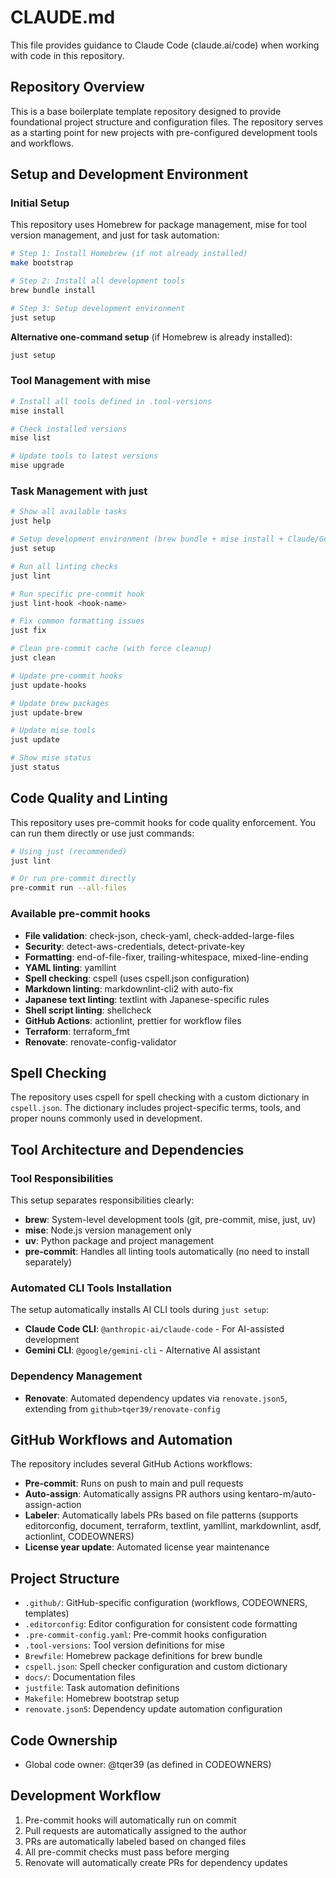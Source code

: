 # CLAUDE.md

This file provides guidance to Claude Code (claude.ai/code) when working with code in this repository.

## Repository Overview

This is a base boilerplate template repository designed to provide foundational project structure and configuration files. The repository serves as a starting point for new projects with pre-configured development tools and workflows.

## Setup and Development Environment

### Initial Setup

This repository uses Homebrew for package management, mise for tool version management, and just for task automation:

```bash
# Step 1: Install Homebrew (if not already installed)
make bootstrap

# Step 2: Install all development tools
brew bundle install

# Step 3: Setup development environment
just setup
```

**Alternative one-command setup** (if Homebrew is already installed):

```bash
just setup
```

### Tool Management with mise

```bash
# Install all tools defined in .tool-versions
mise install

# Check installed versions
mise list

# Update tools to latest versions
mise upgrade
```

### Task Management with just

```bash
# Show all available tasks
just help

# Setup development environment (brew bundle + mise install + Claude/Gemini CLI + pre-commit install)
just setup

# Run all linting checks
just lint

# Run specific pre-commit hook
just lint-hook <hook-name>

# Fix common formatting issues
just fix

# Clean pre-commit cache (with force cleanup)
just clean

# Update pre-commit hooks
just update-hooks

# Update brew packages
just update-brew

# Update mise tools
just update

# Show mise status
just status
```

## Code Quality and Linting

This repository uses pre-commit hooks for code quality enforcement. You can run them directly or use just commands:

```bash
# Using just (recommended)
just lint

# Or run pre-commit directly
pre-commit run --all-files
```

### Available pre-commit hooks

- **File validation**: check-json, check-yaml, check-added-large-files
- **Security**: detect-aws-credentials, detect-private-key
- **Formatting**: end-of-file-fixer, trailing-whitespace, mixed-line-ending
- **YAML linting**: yamllint
- **Spell checking**: cspell (uses cspell.json configuration)
- **Markdown linting**: markdownlint-cli2 with auto-fix
- **Japanese text linting**: textlint with Japanese-specific rules
- **Shell script linting**: shellcheck
- **GitHub Actions**: actionlint, prettier for workflow files
- **Terraform**: terraform_fmt
- **Renovate**: renovate-config-validator

## Spell Checking

The repository uses cspell for spell checking with a custom dictionary in `cspell.json`. The dictionary includes project-specific terms, tools, and proper nouns commonly used in development.

## Tool Architecture and Dependencies

### Tool Responsibilities

This setup separates responsibilities clearly:

- **brew**: System-level development tools (git, pre-commit, mise, just, uv)
- **mise**: Node.js version management only
- **uv**: Python package and project management
- **pre-commit**: Handles all linting tools automatically (no need to install separately)

### Automated CLI Tools Installation

The setup automatically installs AI CLI tools during `just setup`:

- **Claude Code CLI**: `@anthropic-ai/claude-code` - For AI-assisted development
- **Gemini CLI**: `@google/gemini-cli` - Alternative AI assistant

### Dependency Management

- **Renovate**: Automated dependency updates via `renovate.json5`, extending from `github>tqer39/renovate-config`

## GitHub Workflows and Automation

The repository includes several GitHub Actions workflows:

- **Pre-commit**: Runs on push to main and pull requests
- **Auto-assign**: Automatically assigns PR authors using kentaro-m/auto-assign-action
- **Labeler**: Automatically labels PRs based on file patterns (supports editorconfig, document, terraform, textlint, yamllint, markdownlint, asdf, actionlint, CODEOWNERS)
- **License year update**: Automated license year maintenance

## Project Structure

- `.github/`: GitHub-specific configuration (workflows, CODEOWNERS, templates)
- `.editorconfig`: Editor configuration for consistent code formatting
- `.pre-commit-config.yaml`: Pre-commit hooks configuration
- `.tool-versions`: Tool version definitions for mise
- `Brewfile`: Homebrew package definitions for brew bundle
- `cspell.json`: Spell checker configuration and custom dictionary
- `docs/`: Documentation files
- `justfile`: Task automation definitions
- `Makefile`: Homebrew bootstrap setup
- `renovate.json5`: Dependency update automation configuration

## Code Ownership

- Global code owner: @tqer39 (as defined in CODEOWNERS)

## Development Workflow

1. Pre-commit hooks will automatically run on commit
2. Pull requests are automatically assigned to the author
3. PRs are automatically labeled based on changed files
4. All pre-commit checks must pass before merging
5. Renovate will automatically create PRs for dependency updates
